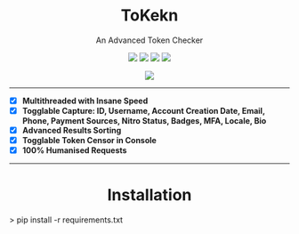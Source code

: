 <h1 align="center">ToKekn</h1>
<p align="center">
An Advanced Token Checker
</p>
<p align="center">
<img src="https://img.shields.io/github/license/TurfuGoldy/ToKekn">
<img src="https://img.shields.io/github/downloads/TurfuGoldy/ToKekn/total">
<img src="https://img.shields.io/github/stars/TurfuGoldy/ToKekn">
<img src="https://img.shields.io/github/forks/TurfuGoldy/ToKekn">
</p>

<p align="center">
  <img src="https://i.imgur.com/FA5MDQP.gif">
</p>

-----

- [X] **Multithreaded with Insane Speed**
- [X] **Togglable Capture: ID, Username, Account Creation Date, Email, Phone, Payment Sources, Nitro Status, Badges, MFA, Locale, Bio**
- [X] **Advanced Results Sorting**
- [X] **Togglable Token Censor in Console**
- [X] **100% Humanised Requests**

-----

<h1 align="center">Installation</h1>
> pip install -r requirements.txt
